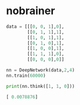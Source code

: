 # nobrainer



```python
data = [[[0, 0, 1],0],
        [[0, 1, 1],1],
        [[1, 0, 1],1],
        [[0, 1, 0],1],
        [[1, 0, 0],1],
        [[1, 1, 1],0],
        [[0, 0, 0],0]]

nn = DeepNetwork(data,2,4)
nn.train(60000)

print(nn.think([1, 1, 0]))
```

```python
[ 0.0078876]
```

